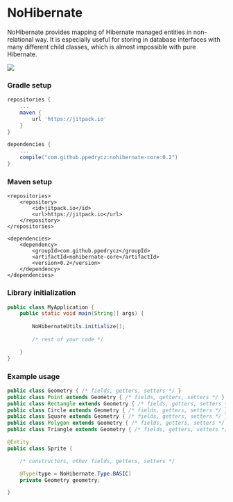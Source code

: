 NoHibernate
==========

NoHibernate provides mapping of Hibernate managed entities in non-relational way. It is especially useful for storing in database interfaces with many different child classes, which is almost impossible with pure Hibernate.

[![](https://jitpack.io/v/ppedrycz/nohibernate-core.svg)](https://jitpack.io/#ppedrycz/nohibernate-core)

### Gradle setup
```gradle
repositories {
    ...
    maven {
        url 'https://jitpack.io'
    }
}

dependencies {
    ...
    compile("com.github.ppedrycz:nohibernate-core:0.2")
}
```

### Maven setup
```maven
<repositories>
    <repository>
        <id>jitpack.io</id>
        <url>https://jitpack.io</url>
    </repository>
</repositories>

<dependencies>
    <dependency>
        <groupId>com.github.ppedrycz</groupId>
        <artifactId>nohibernate-core</artifactId>
        <version>0.2</version>
    </dependency>
</dependencies>
```

### Library initialization
```Java
public class MyApplication {
    public static void main(String[] args) {
        
        NoHibernateUtils.initialize();
        
        /* rest of your code */

    }
}
```

### Example usage
```Java
public class Geometry { /* fields, getters, setters */ }
public class Point extends Geometry { /* fields, getters, setters */ }
public class Rectangle extends Geometry { /* fields, getters, setters */ }
public class Circle extends Geometry { /* fields, getters, setters */ }
public class Square extends Geometry { /* fields, getters, setters */ }
public class Polygon extends Geometry { /* fields, getters, setters */ }
public class Triangle extends Geometry { /* fields, getters, setters */ }

@Entity
public class Sprite {

    /* constructors, other fields, getters, setters */

    @Type(type = NoHibernate.Type.BASIC)
    private Geometry geometry;

}

```
